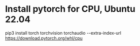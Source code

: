 # Install pytorch for CPU, Ubuntu 22.04
pip3 install torch torchvision torchaudio --extra-index-url https://download.pytorch.org/whl/cpu
